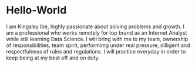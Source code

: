 # Hello-World

I am Kingsley Ibe, highly passionate about solving problems and growth. I am a professional who works remotely for top brand as an Internet Analyst while still learning Data Science. I will bring with me to my team, ownership of responsibilities, team spirit, performimg under real pressure, dilligent and respectfulness of rules and regulations. I will practice everyday in order to keep being at my best off and on duty.
